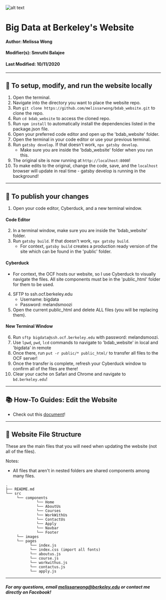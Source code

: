 ![alt text](https://github.com/melissarwong/bdab_website/blob/main/src/images/favicon.ico?raw=true)
# Big Data at Berkeley's Website

#### Author: Melissa Wong
#### Modifier(s): Smruthi Balajee 
#### Last Modified: 10/11/2020

***


## 🚀 To setup, modify, and run the website locally

   1. Open the terminal.
   2. Navigate into the directory you want to place the website repo.
   3. Run `git clone https://github.com/melissarwong/bdab_website.git` to clone the repo.
   4. Run `cd bdab_website` to access the cloned repo.
   5. Run `npm install` to automatically install the dependencies listed in the package.json file.
   6. Open your preferred code editor and open up the 'bdab_website' folder.
   7. Open the terminal in your code editor or use your previous terminal.
   8. Run `gatsby develop`. If that doesn't work, `npx gatsby develop`.
      - Make sure you are inside the 'bdab_website' folder when you run this.
   9. The original site is now running at `http://localhost:8000`!
   10. To make edits to the original, change the code, save, and the `localhost` browser will update in real time - gatsby develop is running in the background!

***

## 🤠 To publish your changes
   1. Open your code editor, Cyberduck, and a new terminal window.

   #### Code Editor
   2. In a terminal window, make sure you are inside the 'bdab_website' folder.
   3. Run `gatsby build`. If that doesn't work, `npx gatsby build`.
        - For context, `gatsby build` creates a production ready version of the site which can be found in the 'public' folder.
   
   #### Cyberduck
   - For context, the OCF hosts our website, so I use Cyberduck to visually navigate the files. All site components must be in the 'public_html' folder for them to be used.
   4. SFTP to ssh.ocf.berkeley.edu 
      - Username: bigdata
      - Password: melandsmoozi
   5. Open the current public_html and delete ALL files (you will be replacing them).
   
   #### New Terminal Window
   6. Run `sftp bigdata@ssh.ocf.berkeley.edu` with password: melandsmoozi.
   7. Use `lpwd`, `pwd`, `lcd` commands to navigate to 'bdab_website' in local and 'bigdata' in remote
   8. Once there, run `put -r public/* public_html/` to transfer all files to the OCF server!
   9. Once the transfer is complete, refresh your Cyberduck window to confirm all of the files are there!
   10. Clear your cache on Safari and Chrome and navigate to `bd.berkeley.edu`!

***

## 📚 How-To Guides: Edit the Website
   - Check out this [document](https://docs.google.com/document/d/1v4oN_-WMnfGSvhRZwCypfTGO-NiJF2tdqPCM4qkUPU0/edit?usp=sharing)!

***

## 🧐 Website File Structure

These are the main files that you will need when updating the website (not all of the files).

Notes:
   - All files that aren't in nested folders are shared components among many files. 

    .
    ├── README.md
    └── src
         └── components
                  └── Home
                  └── AboutUs
                  └── Courses
                  └── WorkWithUs
                  └── ContactUs
                  └── Apply
                  └── Navbar
                  └── Footer
         └── images
         └── pages
               └── index.js
               └── index.css (import all fonts)
               └── aboutus.js
               └── course.js
               └── workwithus.js
               └── contactus.js
               └── apply.js
         
***

##### <em>For any questions, email melissarwong@berkeley.edu or contact me directly on Facebook!</em>

